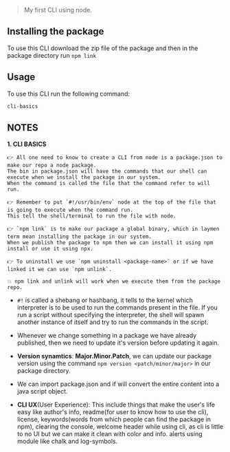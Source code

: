 > My first CLI using node.

## Installing the package

To use this CLI download the zip file of the package and then in the package directory run ```npm link```

## Usage

To use this CLI run the following command:

```sh
cli-basics
```

## NOTES

**1. CLI BASICS**

    👉 All one need to know to create a CLI from node is a package.json to make our repo a node package. 
    The bin in package.json will have the commands that our shell can execute when we install the package in our system. 
    When the command is called the file that the command refer to will run.

    👉 Remember to put `#!/usr/bin/env` node at the top of the file that is going to execute when the command run. 
    This tell the shell/terminal to run the file with node.

    👉 `npm link` is to make our package a global binary, which in laymen term mean installing the package in our system. 
    When we publish the package to npm then we can install it using npm install or use it using npx.

    👉 To uninstall we use `npm uninstall <package-name>` or if we have linked it we can use `npm unlink`.

    💥 npm link and unlink will work when we execute them from the package repo.

- `#!` is called a shebang or hashbang, it tells to the kernel which interpreter is to be used to run the commands present in the file. If you run a script without specifying the interpreter, the shell will spawn another instance of itself and try to run the commands in the script.

- Whenever we change something in a package we have already published, then we need to update it's version before updating it again.

- **Version synamtics**: **Major.Minor.Patch**, we can update our package version using the command `npm version <patch/minor/major>` in our package directory.

- We can import package.json and if will convert the entire content into a java script object.

- **CLI UX**(User Experience): This include things that make the user's life easy like author's info, readme(for user to know how to use the cli), license, keywords(words from which people can find the package in npm), clearing the console, welcome header while using cli, as cli is little to no UI but we can make it clean with color and info. alerts using module like chalk and log-symbols.
